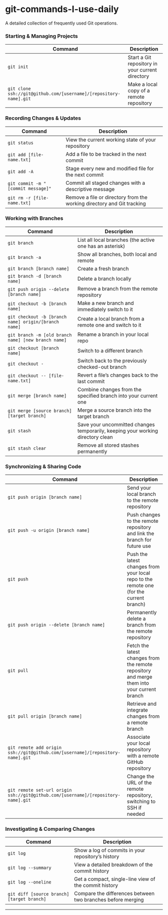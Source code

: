 # git-commands-I-use-daily
A detailed collection of frequently used Git operations.

### Starting & Managing Projects

| Command | Description |
| ------- | ----------- |
| `git init` | Start a Git repository in your current directory |
| `git clone ssh://git@github.com/[username]/[repository-name].git` | Make a local copy of a remote repository |

### Recording Changes & Updates

| Command | Description |
| ------- | ----------- |
| `git status` | View the current working state of your repository |
| `git add [file-name.txt]` | Add a file to be tracked in the next commit |
| `git add -A` | Stage every new and modified file for the next commit |
| `git commit -m "[commit message]"` | Commit all staged changes with a descriptive message |
| `git rm -r [file-name.txt]` | Remove a file or directory from the working directory and Git tracking |

### Working with Branches

| Command | Description |
| ------- | ----------- |
| `git branch` | List all local branches (the active one has an asterisk) |
| `git branch -a` | Show all branches, both local and remote |
| `git branch [branch name]` | Create a fresh branch |
| `git branch -d [branch name]` | Delete a branch locally |
| `git push origin --delete [branch name]` | Remove a branch from the remote repository |
| `git checkout -b [branch name]` | Make a new branch and immediately switch to it |
| `git checkout -b [branch name] origin/[branch name]` | Create a local branch from a remote one and switch to it |
| `git branch -m [old branch name] [new branch name]` | Rename a branch in your local repo |
| `git checkout [branch name]` | Switch to a different branch |
| `git checkout -` | Switch back to the previously checked-out branch |
| `git checkout -- [file-name.txt]` | Revert a file’s changes back to the last commit |
| `git merge [branch name]` | Combine changes from the specified branch into your current one |
| `git merge [source branch] [target branch]` | Merge a source branch into the target branch |
| `git stash` | Save your uncommitted changes temporarily, keeping your working directory clean |
| `git stash clear` | Remove all stored stashes permanently |

### Synchronizing & Sharing Code

| Command | Description |
| ------- | ----------- |
| `git push origin [branch name]` | Send your local branch to the remote repository |
| `git push -u origin [branch name]` | Push changes to the remote repository and link the branch for future use |
| `git push` | Push the latest changes from your local repo to the remote one (for the current branch) |
| `git push origin --delete [branch name]` | Permanently delete a branch from the remote repository |
| `git pull` | Fetch the latest changes from the remote repository and merge them into your current branch |
| `git pull origin [branch name]` | Retrieve and integrate changes from a remote branch |
| `git remote add origin ssh://git@github.com/[username]/[repository-name].git` | Associate your local repository with a remote GitHub repository |
| `git remote set-url origin ssh://git@github.com/[username]/[repository-name].git` | Change the URL of the remote repository, switching to SSH if needed |

### Investigating & Comparing Changes

| Command | Description |
| ------- | ----------- |
| `git log` | Show a log of commits in your repository’s history |
| `git log --summary` | View a detailed breakdown of the commit history |
| `git log --oneline` | Get a compact, single-line view of the commit history |
| `git diff [source branch] [target branch]` | Compare the differences between two branches before merging |

---
